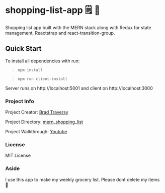 # shopping-list-app 🗒 🥑

Shopping list app built with the MERN stack along with Redux for state management, Reactstrap and react-transition-group.

## Quick Start
To install all dependencies with run:
> `npm install`

> `npm run client-install`

Server runs on http://localhost:5001 and client on http://localhost:3000

### Project Info

Project Creator: [Brad Traversy](http://www.traversymedia.com)

Project Directory: [mern_shopping_list](https://github.com/bradtraversy/mern_shopping_list)

Project Walkthrough: [Youtube](https://www.youtube.com/playlist?list=PLillGF-RfqbbiTGgA77tGO426V3hRF9iE)

### License

MIT License

### Aside

I use this app to make my weekly grocery list. Please dont delete my items 🙏
